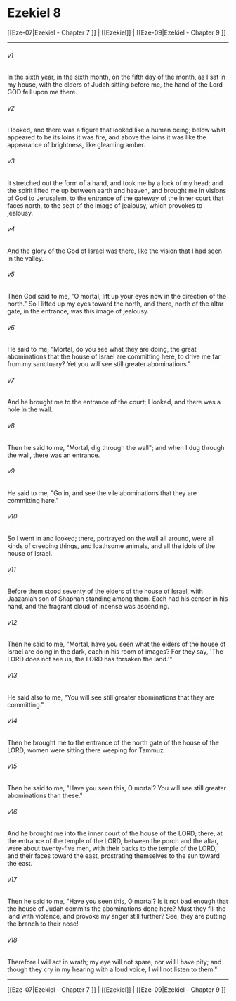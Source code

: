 # Ezekiel 8

[[Eze-07|Ezekiel - Chapter 7 ]] | [[Ezekiel]] | [[Eze-09|Ezekiel - Chapter 9 ]]
***

###### v1
In the sixth year, in the sixth month, on the fifth day of the month, as I sat in my house, with the elders of Judah sitting before me, the hand of the Lord GOD fell upon me there.
###### v2
I looked, and there was a figure that looked like a human being; below what appeared to be its loins it was fire, and above the loins it was like the appearance of brightness, like gleaming amber.
###### v3
It stretched out the form of a hand, and took me by a lock of my head; and the spirit lifted me up between earth and heaven, and brought me in visions of God to Jerusalem, to the entrance of the gateway of the inner court that faces north, to the seat of the image of jealousy, which provokes to jealousy.
###### v4
And the glory of the God of Israel was there, like the vision that I had seen in the valley.
###### v5
Then God said to me, "O mortal, lift up your eyes now in the direction of the north." So I lifted up my eyes toward the north, and there, north of the altar gate, in the entrance, was this image of jealousy.
###### v6
He said to me, "Mortal, do you see what they are doing, the great abominations that the house of Israel are committing here, to drive me far from my sanctuary? Yet you will see still greater abominations."
###### v7
And he brought me to the entrance of the court; I looked, and there was a hole in the wall.
###### v8
Then he said to me, "Mortal, dig through the wall"; and when I dug through the wall, there was an entrance.
###### v9
He said to me, "Go in, and see the vile abominations that they are committing here."
###### v10
So I went in and looked; there, portrayed on the wall all around, were all kinds of creeping things, and loathsome animals, and all the idols of the house of Israel.
###### v11
Before them stood seventy of the elders of the house of Israel, with Jaazaniah son of Shaphan standing among them. Each had his censer in his hand, and the fragrant cloud of incense was ascending.
###### v12
Then he said to me, "Mortal, have you seen what the elders of the house of Israel are doing in the dark, each in his room of images? For they say, 'The LORD does not see us, the LORD has forsaken the land.'"
###### v13
He said also to me, "You will see still greater abominations that they are committing."
###### v14
Then he brought me to the entrance of the north gate of the house of the LORD; women were sitting there weeping for Tammuz.
###### v15
Then he said to me, "Have you seen this, O mortal? You will see still greater abominations than these."
###### v16
And he brought me into the inner court of the house of the LORD; there, at the entrance of the temple of the LORD, between the porch and the altar, were about twenty-five men, with their backs to the temple of the LORD, and their faces toward the east, prostrating themselves to the sun toward the east.
###### v17
Then he said to me, "Have you seen this, O mortal? Is it not bad enough that the house of Judah commits the abominations done here? Must they fill the land with violence, and provoke my anger still further? See, they are putting the branch to their nose!
###### v18
Therefore I will act in wrath; my eye will not spare, nor will I have pity; and though they cry in my hearing with a loud voice, I will not listen to them."

***

[[Eze-07|Ezekiel - Chapter 7 ]] | [[Ezekiel]] | [[Eze-09|Ezekiel - Chapter 9 ]]
